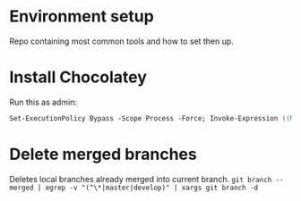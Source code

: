 # Environment setup
Repo containing most common tools and how to set then up.

# Install Chocolatey
Run this as admin:

```ps
Set-ExecutionPolicy Bypass -Scope Process -Force; Invoke-Expression ((New-Object System.Net.WebClient).DownloadString('https://chocolatey.org/install.ps1'))
```

# Delete merged branches
Deletes local branches already merged into current branch.
`
git branch --merged | egrep -v "(^\*|master|develop)" | xargs git branch -d
`
